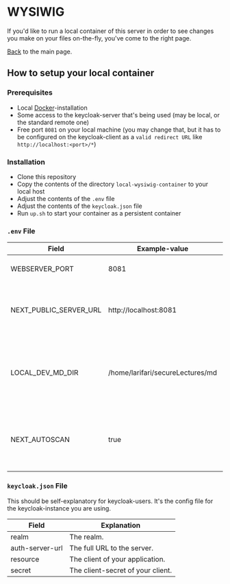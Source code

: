 # WYSIWIG 
If you'd like to run a local container of this server in order to see changes you make on your files on-the-fly, you've come to the right page.

[Back](README.md) to the main page.
## How to setup your local container
### Prerequisites
- Local [Docker](https://docker.com)-installation
- Some access to the keycloak-server that's being used (may be local, or the standard remote one)
- Free port `8081` on your local machine (you may change that, but it has to be configured on the keycloak-client as a `valid redirect URL` like `http://localhost:<port>/*`)
### Installation
- Clone this repository
- Copy the contents of the directory `local-wysiwig-container` to your local host
- Adjust the contents of the `.env` file
- Adjust the contents of the `keycloak.json` file
- Run `up.sh` to start your container as a persistent container
### `.env` File

| Field                  | Example-value                    | Description                                                                                                                                   |
| ---------------------- | -------------------------------- | --------------------------------------------------------------------------------------------------------------------------------------------- |
| WEBSERVER_PORT         | 8081                             | The port your local web-server should expose                                                                                                  |
| NEXT_PUBLIC_SERVER_URL | http://localhost:8081            | This is important for the keycloak-login process. The port should be the same as in WEBSERVER_PORT.                                           |
| LOCAL_DEV_MD_DIR       | /home/larifari/secureLectures/md | This is the place of the md-directory within the repository you've cloned  to your local machine. This is the place where your MD-files live. |
| NEXT_AUTOSCAN          | true                             | This switch tells the server to watch for changes in your MD-directory and reload all files, when it detects those.                           |
### `keycloak.json` File
This should be self-explanatory for keycloak-users. It's the config file for the keycloak-instance you are using.

| Field           | Explanation                       |
| --------------- | --------------------------------- |
| realm           | The realm.                        |
| auth-server-url | The full URL to the server.       |
| resource        | The client of your application.   |
| secret          | The client-secret of your client. |
